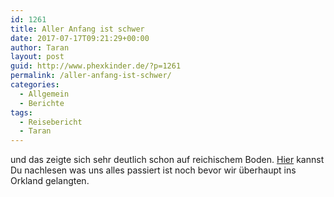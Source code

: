 ```yaml
---
id: 1261
title: Aller Anfang ist schwer
date: 2017-07-17T09:21:29+00:00
author: Taran
layout: post
guid: http://www.phexkinder.de/?p=1261
permalink: /aller-anfang-ist-schwer/
categories:
  - Allgemein
  - Berichte
tags:
  - Reisebericht
  - Taran
---
```

und das zeigte sich sehr deutlich schon auf reichischem Boden. [Hier](http://www.phexkinder.de/mittelgruppe/die-gefaehrten/taran-ibn-muhammed-ibn-ayabun-ai-orkhiander/tarans-reisebericht/#EineReiseBeginnt) kannst Du nachlesen was uns alles passiert ist noch bevor wir überhaupt ins Orkland gelangten.
